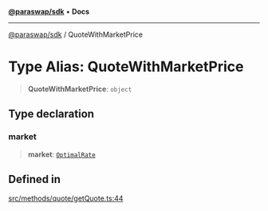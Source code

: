 [**@paraswap/sdk**](../README.md) • **Docs**

***

[@paraswap/sdk](../globals.md) / QuoteWithMarketPrice

# Type Alias: QuoteWithMarketPrice

> **QuoteWithMarketPrice**: `object`

## Type declaration

### market

> **market**: [`OptimalRate`](OptimalRate.md)

## Defined in

[src/methods/quote/getQuote.ts:44](https://github.com/paraswap/paraswap-sdk/blob/master/src/methods/quote/getQuote.ts#L44)
